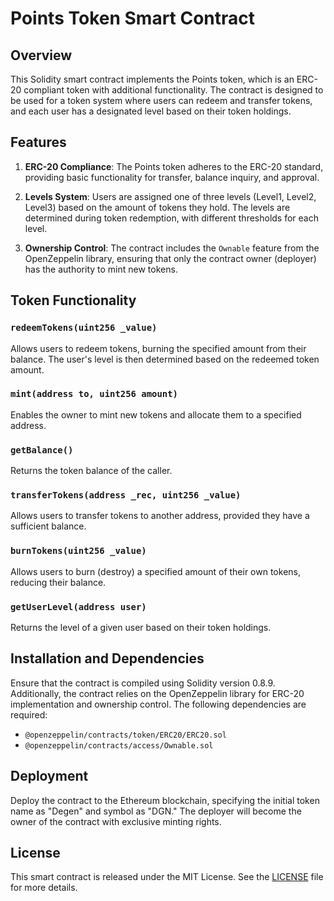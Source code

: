 # Points Token Smart Contract

## Overview

This Solidity smart contract implements the Points token, which is an ERC-20 compliant token with additional functionality. The contract is designed to be used for a token system where users can redeem and transfer tokens, and each user has a designated level based on their token holdings.

## Features

1. **ERC-20 Compliance**: The Points token adheres to the ERC-20 standard, providing basic functionality for transfer, balance inquiry, and approval.

2. **Levels System**: Users are assigned one of three levels (Level1, Level2, Level3) based on the amount of tokens they hold. The levels are determined during token redemption, with different thresholds for each level.

3. **Ownership Control**: The contract includes the `Ownable` feature from the OpenZeppelin library, ensuring that only the contract owner (deployer) has the authority to mint new tokens.

## Token Functionality

### `redeemTokens(uint256 _value)`

Allows users to redeem tokens, burning the specified amount from their balance. The user's level is then determined based on the redeemed token amount.

### `mint(address to, uint256 amount)`

Enables the owner to mint new tokens and allocate them to a specified address.

### `getBalance()`

Returns the token balance of the caller.

### `transferTokens(address _rec, uint256 _value)`

Allows users to transfer tokens to another address, provided they have a sufficient balance.

### `burnTokens(uint256 _value)`

Allows users to burn (destroy) a specified amount of their own tokens, reducing their balance.

### `getUserLevel(address user)`

Returns the level of a given user based on their token holdings.

## Installation and Dependencies

Ensure that the contract is compiled using Solidity version 0.8.9. Additionally, the contract relies on the OpenZeppelin library for ERC-20 implementation and ownership control. The following dependencies are required:

- `@openzeppelin/contracts/token/ERC20/ERC20.sol`
- `@openzeppelin/contracts/access/Ownable.sol`

## Deployment

Deploy the contract to the Ethereum blockchain, specifying the initial token name as "Degen" and symbol as "DGN." The deployer will become the owner of the contract with exclusive minting rights.

## License

This smart contract is released under the MIT License. See the [LICENSE](LICENSE) file for more details.
